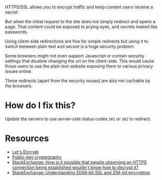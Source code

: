 HTTPS/SSL allows you to encrypt traffic and keep content users receive a secret.

But when the initial request to the site does not simply redirect and opens a page. That content could be exposed to prying eyes, and secrets leaked like passwords.

Using client-side redirections are fine for simple redirects but using it to switch between plain text and secure is a huge security problem.

Some browsers might not even support Javascript or contain security settings that disallow changing the url on the client-side. This would cause those users to use the plain text website exposing them to various privacy issues online.

These redirects (apart from the security issues) are also not cachable by the browsers.

# How do I fix this?

Update the servers to use server-side status codes `301` or `302` to redirect.

# Resources

* [Let's Encrypt](https://letsencrypt.org)
* [Public-key cryptography](https://en.wikipedia.org/wiki/Public-key_cryptography)
* [StackExchange: How is it possible that people observing an HTTPS connection being established wouldn't know how to decrypt it?](http://security.stackexchange.com/questions/6290/how-is-it-possible-that-people-observing-an-https-connection-being-established-w/6296#6296)
* [StackExchange: Understanding 2048-bit SSL and 256-bit encryption](http://security.stackexchange.com/questions/19473/understanding-2048-bit-ssl-and-256-bit-encryption)
